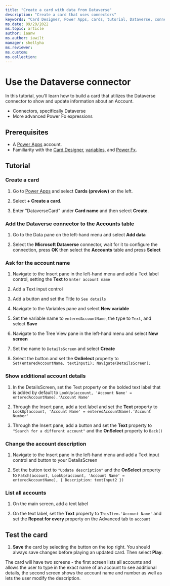 ```yaml
---
title: "Create a card with data from Dataverse"
description: "Create a card that uses connectors"
keywords: "Card Designer, Power Apps, cards, tutorial, Dataverse, connectors"
ms.date: 09/20/2022
ms.topic: article
author: iaanw
ms.author: iawilt
manager: shellyha
ms.reviewer: 
ms.custom: 
ms.collection: 
---
```


# Use the Dataverse connector

In this tutorial, you'll learn how to build a card that utilizes the Dataverse connector to show and update information about an Account.

- Connectors, specifically Dataverse
- More advanced Power Fx expressions

## Prerequisites

- A [Power Apps](https://powerapps.microsoft.com/) account.
- Familiarity with the [Card Designer](../make-a-card/designer-overview.md), [variables](../make-a-card/variables/variables.md), and [Power Fx](../make-a-card/power-fx/intro-to-pfx.md).

## Tutorial

### Create a card

1. Go to [Power Apps](https://make.powerapps.com) and select **Cards (preview)** on the left.

1. Select **+ Create a card**.

1. Enter "DataverseCard" under **Card name** and then select **Create**.

### Add the Dataverse connector to the Accounts table

1. Go to the Data pane on the left-hand menu and select **Add data**

1. Select the **Microsoft Dataverse** connector, wait for it to configure the connection, press **OK** then select the **Accounts** table and press **Select**

### Ask for the account name

1. Navigate to the Insert pane in the left-hand menu and add a Text label control, setting the **Text** to `Enter account name`

1. Add a Text input control

1. Add a button and set the Title to `See details`

1. Navigate to the Variables pane and select **New variable**

1. Set the variable name to `enteredAccountName`, the type to `Text`, and select **Save**

1. Navigate to the Tree View pane in the left-hand menu and select **New screen**

1. Set the name to `DetailsScreen` and select **Create**

1. Select the button and set the **OnSelect** property to `Set(enteredAccountName, textInput1); Navigate(DetailsScreen);` 

### Show additional account details

1. In the DetailsScreen, set the Text property on the bolded text label that is added by default to `LookUp(account, 'Account Name' = enteredAccountName).'Account Name'`

1. Through the Insert pane, add a text label and set the **Text** property to `LookUp(account, 'Account Name' = enteredAccountName).'Account Number'`

1. Through the Insert pane, add a button and set the **Text** property to `"Search for a different account"` and the **OnSelect** property to `Back()`

### Change the account description

1. Navigate to the Insert pane in the left-hand menu and add a Text input control and button to your DetailsScreen

1. Set the button text to `"Update description"` and the **OnSelect** property to `Patch(account, LookUp(account, 'Account Name' = enteredAccountName), { Description: textInput2 })`

### List all accounts

1. On the main screen, add a text label

1. On the text label, set the **Text** property to `ThisItem.'Account Name'` and set the **Repeat for every** property on the Advanced tab to `account`

## Test the card

1. **Save** the card by selecting the button on the top right. You should always save changes before playing an updated card. Then select **Play**.

The card will have two screens - the first screen lists all accounts and allows the user to type in the exact name of an account to see additional details, the second screen shows the account name and number as well as lets the user modify the description.